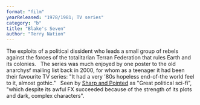 ```yaml
---
format: "film"
yearReleased: "1978/1981; TV series"
category: "b"
title: "Blake's Seven"
author: "Terry Nation"
---
```

The exploits of a political dissident who leads a small  group of rebels against the forces of the totalitarian Terran Federation that  rules Earth and its colonies.
 
The series was much enjoyed by one poster to the old  anarchysf mailing list back in 2000, for whom as a teenager it had been their  favourite TV series: "It had a very '80s hopeless end-of-the world feel to it,  almost gothic."
 
Seen by <a href="https://seesharppress.wordpress.com/2016/04/14/two-nearly-forgotten-great-70s-and-80s-sci-fi-tv-series-now-on-youtube/?blogsub=confirming#blog_subscription-2"> Sharp and Pointed</a> as "Great political sci-fi", "which despite its awful FX  succeeded because of the strength of its plots and dark, complex characters".
 